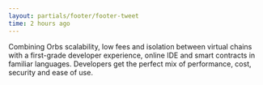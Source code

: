 ```yaml
---
layout: partials/footer/footer-tweet
time: 2 hours ago
---
```


Combining Orbs scalability, low fees and isolation between virtual chains with a first-grade developer experience, online IDE and smart contracts in familiar languages. Developers get the perfect mix of performance, cost, security and ease of use.
